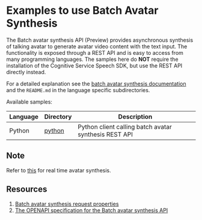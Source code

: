 # Examples to use Batch Avatar Synthesis

The Batch avatar synthesis API (Preview) provides asynchronous synthesis of talking avatar to generate avatar video content with the text input.
The functionality is exposed through a REST API and is easy to access from many programming languages. The samples here do **NOT** require the installation of the Cognitive Service Speech SDK, but use the REST API directly instead.

For a detailed explanation see the [batch avatar synthesis documentation](https://learn.microsoft.com/azure/ai-services/speech-service/text-to-speech-avatar/batch-synthesis-avatar) and the `README.md` in the language specific subdirectories.

Available samples:

| Language | Directory | Description |
| ---------- | -------- | ----------- |
| Python | [python](python) | Python client calling batch avatar synthesis REST API |

## Note

Refer to [this](../js/browser/avatar/README.md) for real time avatar synthesis.


## Resources

1. [Batch avatar synthesis request properties](https://learn.microsoft.com/azure/ai-services/speech-service/text-to-speech-avatar/batch-synthesis-avatar-properties)
2. [The OPENAPI specification for the Batch avatar synthesis API](https://github.com/Azure/azure-rest-api-specs/blob/main/specification/cognitiveservices/data-plane/Speech/BatchAvatar/preview/2024-04-15-preview/batchavatar.json)
